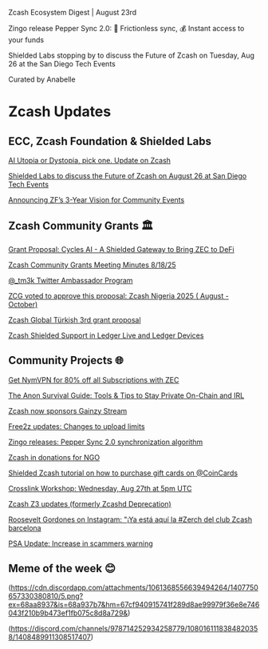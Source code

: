  Zcash Ecosystem Digest | August 23rd

Zingo release Pepper Sync 2.0: 📲 Frictionless sync, 💰 Instant access to your funds

Shielded Labs stopping by to discuss the Future of Zcash on Tuesday, Aug 26 at the San Diego Tech Events

Curated by Anabelle

# Zcash Updates

## ECC, Zcash Foundation & Shielded Labs

[AI Utopia or Dystopia, pick one. Update on Zcash]([https://x.com/jswihart/status/1956751296624734474?s=46](https://forum.zcashcommunity.com/t/ai-utopia-or-dystopia-pick-one-ecc-update/51958))

[Shielded Labs to discuss the Future of Zcash on August 26 at San Diego Tech Events](https://x.com/edgewallet/status/1958923150202478796?s=46)

[Announcing ZF’s 3-Year Vision for Community Events](https://forum.zcashcommunity.com/t/announcing-zf-s-3-year-vision-for-community-events/51978)



## Zcash Community Grants 🏛️

[Grant Proposal: Cycles AI - A Shielded Gateway to Bring ZEC to DeFi](https://forum.zcashcommunity.com/t/grant-proposal-cycles-ai-a-shielded-gateway-to-bring-zec-to-defi/52008)

[Zcash Community Grants Meeting Minutes 8/18/25](https://forum.zcashcommunity.com/t/zcash-community-grants-meeting-minutes-8-18-25/51990)

[@_tm3k Twitter Ambassador Program](https://forum.zcashcommunity.com/t/tm3k-twitter-ambassador-program/52002)

[ZCG voted to approve this proposal: Zcash Nigeria 2025 ( August - October)](https://forum.zcashcommunity.com/t/zcash-nigeria-2025-august-october/51833/5)

[Zcash Global Türkish 3rd grant proposal](https://forum.zcashcommunity.com/t/zcash-global-turkish-2025-q3-4/51982)

[Zcash Shielded Support in Ledger Live and Ledger Devices](https://forum.zcashcommunity.com/t/a-path-forward-for-ledger-and-zcash/50951/101)


## Community Projects 🌐

[Get NymVPN for 80% off all Subscriptions with ZEC](https://nym.com/?mtm_campaign=some-repx)

[The Anon Survival Guide: Tools & Tips to Stay Private On-Chain and IRL](https://x.com/edgewallet/status/1958622604346237428?s=46)

[Zcash now sponsors Gainzy Stream](https://x.com/gainzy222/status/1957751703945740300?s=46)

[Free2z updates: Changes to upload limits](https://x.com/free2zcash/status/1958993423324913677?s=46)

[Zingo releases: Pepper Sync 2.0 synchronization algorithm](https://free2z.cash/zingolabs/zpage/pepper-sync-20-check-balance-with-tor-diversified-addresses-and-much-more)

[Zcash in donations for NGO](https://x.com/zcash_ua/status/1958786457373475315?s=46)

[Shielded Zcash tutorial on how to purchase gift cards on @CoinCards](https://x.com/zechub/status/1957555475592987042?s=46https://x.com/zechub/status/1957555475592987042?s=46)

[Crosslink Workshop: Wednesday, Aug 27th at 5pm UTC](https://forum.zcashcommunity.com/t/crosslink-workshop-wednesday-aug-27th-at-5pm-utc/51996)

[Zcash Z3 updates (formerly Zcashd Deprecation)](https://forum.zcashcommunity.com/t/zcash-z3-updates-formerly-zcashd-deprecation/48965/104)

[Roosevelt Gordones on Instagram: "¡Ya está aquí la #Zerch del club Zcash barcelona](https://www.instagram.com/reel/DNjAqAlNja-/)

[PSA Update: Increase in scammers warning](https://forum.zcashcommunity.com/t/psa-increase-in-scammers/49440/6)

## Meme of the week 😊

(https://cdn.discordapp.com/attachments/1061368556639494264/1407750657330380810/5.png?ex=68aa8937&is=68a937b7&hm=67cf940915741f289d8ae99979f36e8e746043f210b9b473ef1fb075c8d8a729&)

(https://discord.com/channels/978714252934258779/1080161118384820358/1408489911308517407)
